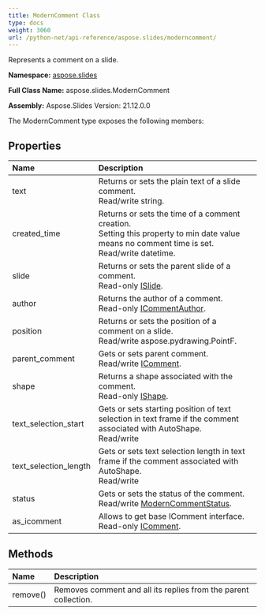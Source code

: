 ```yaml
---
title: ModernComment Class
type: docs
weight: 3060
url: /python-net/api-reference/aspose.slides/moderncomment/
---
```


Represents a comment on a slide.

**Namespace:** [aspose.slides](/slides/python-net/api-reference/aspose.slides/)

**Full Class Name:** aspose.slides.ModernComment

**Assembly:**  Aspose.Slides Version: 21.12.0.0

The ModernComment type exposes the following members:
## **Properties**
|**Name**|**Description**|
| :- | :- |
|text|Returns or sets the plain text of a slide comment.<br/>            Read/write string.|
|created_time|Returns or sets the time of a comment creation.<br/>            Setting this property to min date value means no comment time is set.<br/>            Read/write datetime.|
|slide|Returns or sets the parent slide of a comment.<br/>            Read-only [ISlide](/slides/python-net/api-reference/aspose.slides/islide/).|
|author|Returns the author of a comment.<br/>            Read-only [ICommentAuthor](/slides/python-net/api-reference/aspose.slides/icommentauthor/).|
|position|Returns or sets the position of a comment on a slide.<br/>            Read/write aspose.pydrawing.PointF.|
|parent_comment|Gets or sets parent comment.<br/>            Read/write [IComment](/slides/python-net/api-reference/aspose.slides/icomment/).|
|shape|Returns a shape associated with the comment.<br/>            Read-only [IShape](/slides/python-net/api-reference/aspose.slides/ishape/).|
|text_selection_start|Gets or sets starting position of text selection in text frame if the comment associated with AutoShape.<br/>            Read/write|
|text_selection_length|Gets or sets text selection length in text frame if the comment associated with AutoShape.<br/>            Read/write|
|status|Gets or sets the status of the comment.<br/>            Read/write [ModernCommentStatus](/slides/python-net/api-reference/aspose.slides/moderncommentstatus/).|
|as_icomment|Allows to get base IComment interface.<br/>            Read-only [IComment](/slides/python-net/api-reference/aspose.slides/icomment/).|
## **Methods**
|**Name**|**Description**|
| :- | :- |
|remove()|Removes comment and all its replies from the parent collection.|
